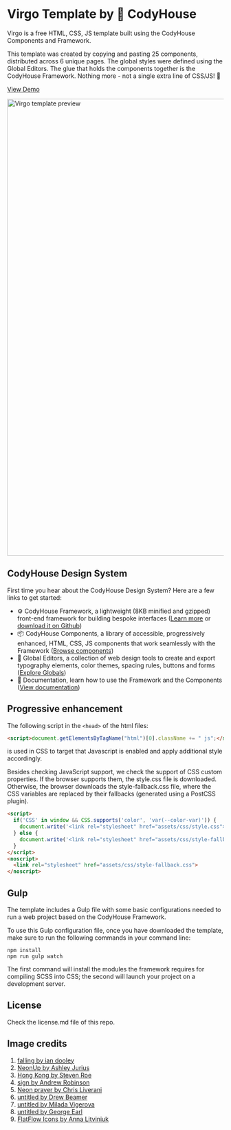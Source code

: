 # Virgo Template by 🐞 CodyHouse
Virgo is a free HTML, CSS, JS template built using the CodyHouse Components and Framework.

This template was created by copying and pasting 25 components, distributed across 6 unique pages. The global styles were defined using the Global Editors. The glue that holds the components together is the CodyHouse Framework. Nothing more - not a single extra line of CSS/JS! 🙌

[View Demo](https://codyhouse.co/demo/templates/virgo/index.html)

<img src="https://raw.githubusercontent.com/CodyHouse/virgo-template/master/main/assets/img/virgo-preview.gif" alt="Virgo template preview" width="1060">

## CodyHouse Design System
First time you hear about the CodyHouse Design System? Here are a few links to get started:

- ⚙️ CodyHouse Framework, a lightweight (8KB minified and gzipped) front-end framework for building bespoke interfaces ([Learn more](https://codyhouse.co/ds/docs/framework) or [download it on Github](https://github.com/CodyHouse/codyhouse-framework))
- 📦 CodyHouse Components, a library of accessible, progressively enhanced, HTML, CSS, JS components that work seamlessly with the Framework ([Browse components](https://codyhouse.co/ds/components))
- 🚀 Global Editors, a collection of web design tools to create and export typography elements, color themes, spacing rules, buttons and forms ([Explore Globals](https://codyhouse.co/ds/globals))
- 📝 Documentation, learn how to use the Framework and the Components ([View documentation](https://codyhouse.co/ds/get-started))

## Progressive enhancement
The following script in the `<head>` of the html files:

```html
<script>document.getElementsByTagName("html")[0].className += " js";</script>
```

is used in CSS to target that Javascript is enabled and apply additional style accordingly.

Besides checking JavaScript support, we check the support of CSS custom properties. If the browser supports them, the style.css file is downloaded. Otherwise, the browser downloads the style-fallback.css file, where the CSS variables are replaced by their fallbacks (generated using a PostCSS plugin).

```html
<script>
  if('CSS' in window && CSS.supports('color', 'var(--color-var)')) {
    document.write('<link rel="stylesheet" href="assets/css/style.css">');
  } else {
    document.write('<link rel="stylesheet" href="assets/css/style-fallback.css">');
  }
</script>
<noscript>
  <link rel="stylesheet" href="assets/css/style-fallback.css">
</noscript>
```

## Gulp
The template includes a Gulp file with some basic configurations needed to run a web project based on the CodyHouse Framework.

To use this Gulp configuration file, once you have downloaded the template, make sure to run the following commands in your command line:

```
npm install
npm run gulp watch
```

The first command will install the modules the framework requires for compiling SCSS into CSS; the second will launch your project on a development server.

## License
Check the license.md file of this repo.

## Image credits
1. [falling by ian dooley](https://unsplash.com/photos/dEFkCKvnRIA)
2. [NeonUp by Ashley Jurius](https://unsplash.com/photos/HiM_HmnuDdg)
3. [Hong Kong by Steven Roe](https://unsplash.com/photos/MYB2driCp2k)
4. [sign by Andrew Robinson](https://unsplash.com/photos/xh3DYZLFfgA)
5. [Neon prayer by Chris Liverani](https://unsplash.com/photos/YBR-AWm1HQ4)
6. [untitled by Drew Beamer](https://unsplash.com/photos/3SIXZisims4)
7. [untitled by Milada Vigerova](https://unsplash.com/photos/pHR_S0PeOF0)
8. [untitled by George Earl](https://unsplash.com/photos/IkDeiIRVy_U)
9. [FlatFlow Icons by Anna Litviniuk](https://iconstore.co/icons/flatflow-icons/)
